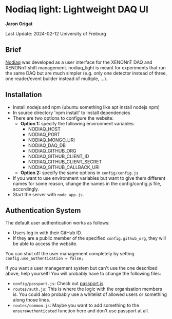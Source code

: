 # Nodiaq light: Lightweight DAQ UI #

**Jaron Grigat**

Last Update: 2024-02-12
University of Freiburg

## Brief ##
[Nodiaq](https://github.com/XENONnT/nodiaq) was developed as a user interface for the XENONnT DAQ and XENONnT shift management.
nodiaq_light is meant for experiments that run the same DAQ but are much simpler (e.g. only one detector instead of three, one reader/event builder instead of multiple, ...).

## Installation ##

- Install nodejs and npm (ubuntu something like apt install nodejs npm)
- In source directory 'npm install' to install dependencies
- There are two options to configure the website:
  - **Option 1:** specify the following environment variables:
    - NODIAQ_HOST
    - NODIAQ_PORT
    - NODIAQ_MONGO_URI
    - NODIAQ_DAQ_DB
    - NODIAQ_GITHUB_ORG
    - NODIAQ_GITHUB_CLIENT_ID
    - NODIAQ_GITHUB_CLIENT_SECRET
    - NODIAQ_GITHUB_CALLBACK_URI
  - **Option 2:** specify the same options in `config/config.js`
- If you want to use environment variables but want to give them different names for some reason, change the names in the config/config.js file, accordingly.
- Start the server with `node app.js`.

## Authentication System ##

The default user authentication works as follows:
-  Users log in with their GitHub ID.
-  If they are a public member of the specified `config.github_org`, they will be able to access the website.

You can shut off the user management completely by setting `config.use_authentication = false;`

If you want a user management system but can't use the one described above, help yourself! You will probably have to change the following files:
  - `config/passport.js`: Check out [passport.js](https://www.passportjs.org/)
  - `routes/auth.js`: This is where the logic with the organisation members is. You could also probably use a whitelist of allowed users or something along those lines.
  - `routes/common.js`: Maybe you want to add something to the `ensureAuthenticated` function here and don't use passport at all.
